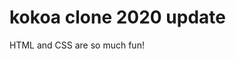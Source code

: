 <!--README.md(markdown)로 파일의 확장자를 만들어 줘야한다.
markdown은 서식이 있는 문자를 작성하는 것-->
<!--README파일은 모든 git repository가 가지고 있어야 하는 파일이다. #은 마크다운에서 제목을 만들 때 쓰는 부호이다.-->

# kokoa clone 2020 update

HTML and CSS are so much fun!

<!--공유하고 싶다면 github desktop에 가서 이 파일명을 선택해주고 commit을 할건데 commit은 이 파일을 repository의 버전을  저장하는 시점이다. 타이틀은 꼭 써줘야함 다하면 -> commit to master-> public branch >
